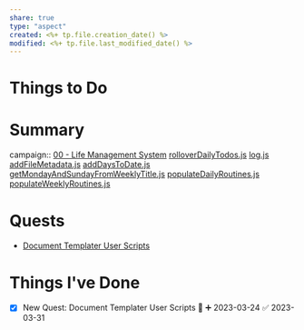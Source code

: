 ```yaml
---
share: true
type: "aspect"
created: <%+ tp.file.creation_date() %> 
modified: <%+ tp.file.last_modified_date() %>
---
```

 
# Things to Do

# Summary
campaign:: [00 - Life Management System](../00%20-%20Life%20Management%20System.md)
[rolloverDailyTodos.js](rolloverDailyTodos.js.md)
[log.js](log.js.md)
[addFileMetadata.js](addFileMetadata.js.md)
[addDaysToDate.js](addDaysToDate.js.md)
[getMondayAndSundayFromWeeklyTitle.js](getMondayAndSundayFromWeeklyTitle.js.md)
[populateDailyRoutines.js](populateDailyRoutines.js.md)
[populateWeeklyRoutines.js](populateWeeklyRoutines.js.md)
# Quests
- [Document Templater User Scripts](../02%20-%20Tools/Document%20Templater%20User%20Scripts.md)

# Things I've Done
- [x] New Quest: Document Templater User Scripts 🔼 ➕ 2023-03-24 ✅ 2023-03-31